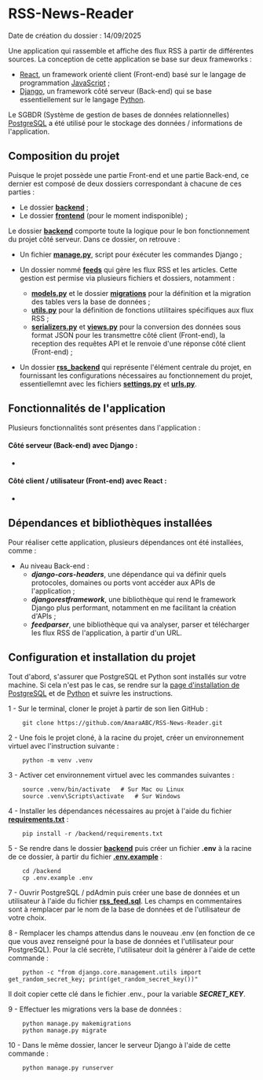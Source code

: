 # RSS-News-Reader
Date de création du dossier : 14/09/2025

Une application qui rassemble et affiche des flux RSS à partir de différentes sources. La conception de cette application se base sur deux frameworks :
- [React](https://react.dev/), un framework orienté client (Front-end) basé sur le langage de programmation [JavaScript](https://www.javascript.com/) ;
- [Django](https://www.djangoproject.com/), un framework côté serveur (Back-end) qui se base essentiellement sur le langage [Python](https://www.python.org/).

Le SGBDR (Système de gestion de bases de données relationnelles) [PostgreSQL](https://www.postgresql.org/) a été utilisé pour le stockage des données / informations de l'application.

## Composition du projet
Puisque le projet possède une partie Front-end et une partie Back-end, ce dernier est composé de deux dossiers correspondant à chacune de ces parties :
- Le dossier [**backend**](backend) ;
- Le dossier [**frontend**](frontend) (pour le moment indisponible) ;

Le dossier [**backend**](backend) comporte toute la logique pour le bon fonctionnement du projet côté serveur. Dans ce dossier, on retrouve :
- Un fichier [**manage.py**](backend/manage.py), script pour éxécuter les commandes Django ;
- Un dossier nommé [**feeds**](backend/feeds/) qui gère les flux RSS et les articles. Cette gestion est permise via plusieurs fichiers et dossiers, notamment :
  - [**models.py**](backend/feeds/models.py) et le dossier [**migrations**](backend/feeds/migrations/) pour la définition et la migration des tables vers la base de données ;     
  - [**utils.py**](backend/feeds/utils.py) pour la définition de fonctions utilitaires spécifiques aux flux RSS ;      
  - [**serializers.py**](backend/feeds/serializers.py) et [**views.py**](backend/feeds/views.py) pour la conversion des données sous format JSON pour les transmettre côté client (Front-end), la reception des requêtes API et le renvoie d'une réponse côté client (Front-end) ;

- Un dossier [**rss_backend**](backend/rss_backend/) qui représente l'élément centrale du projet, en fournissant les configurations nécessaires au fonctionnement du projet, essentiellemnt avec les fichiers [**settings.py**](backend/rss_backend/settings.py) et [**urls.py**](backend/rss_backend/urls.py).

## Fonctionnalités de l'application
Plusieurs fonctionnalités sont présentes dans l'application :
#### Côté serveur (Back-end) avec Django :
  - 

#### Côté client / utilisateur (Front-end) avec React :
  -   


## Dépendances et bibliothèques installées
Pour réaliser cette application, plusieurs dépendances ont été installées, comme :
- Au niveau Back-end :
  - ***django-cors-headers***, une dépendance qui va définir quels protocoles, domaines ou ports vont accéder aux APIs de l'application ;
  - ***djangorestframework***, une bibliothèque qui rend le framework Django plus performant, notamment en me facilitant la création d'APIs ;
  - ***feedparser***, une bibliothèque qui va analyser, parser et télécharger les flux RSS de l'application, à partir d'un URL.

## Configuration et installation du projet
Tout d'abord, s'assurer que PostgreSQL et Python sont installés sur votre machine. Si cela n'est pas le cas, se rendre sur la [page d'installation de PostgreSQL](https://www.postgresql.org/download/) et de [Python](https://www.python.org/downloads/) et suivre les instructions.

  1 - Sur le terminal, cloner le projet à partir de son lien GitHub :

        git clone https://github.com/AmaraABC/RSS-News-Reader.git

  2 - Une fois le projet cloné, à la racine du projet, créer un environnement virtuel avec l'instruction suivante :

        python -m venv .venv
  
  3 - Activer cet environnement virtuel avec les commandes suivantes :

        source .venv/bin/activate   # Sur Mac ou Linux
        source .venv\Scripts\activate   # Sur Windows

  4 - Installer les dépendances nécessaires au projet à l'aide du fichier [**requirements.txt**](backend/requirements.txt) :

        pip install -r /backend/requirements.txt
  
  5 - Se rendre dans le dossier [**backend**](/backend/) puis créer un fichier **.env** à la racine de ce dossier, à partir du fichier [**.env.example**](/backend/.env.example) :

        cd /backend
        cp .env.example .env

  7 - Ouvrir PostgreSQL / pdAdmin puis créer une base de données et un utilisateur à l'aide du fichier [**rss_feed.sql**](/backend/rss_feed.sql). Les champs en commentaires sont à remplacer par le nom de la base de données et de l'utilisateur de votre choix.

  8 - Remplacer les champs attendus dans le nouveau .env (en fonction de ce que vous avez renseigné pour la base de données et l'utilisateur pour PostgreSQL). Pour la clé secrète, l'utilisateur doit la générer à l'aide de cette commande :
        
        python -c "from django.core.management.utils import get_random_secret_key; print(get_random_secret_key())"

  Il doit copier cette clé dans le fichier .env., pour la variable ***SECRET_KEY***.

  9 - Effectuer les migrations vers la base de données :
        
        python manage.py makemigrations
        python manage.py migrate

  10 - Dans le même dossier, lancer le serveur Django à l'aide de cette commande :

        python manage.py runserver